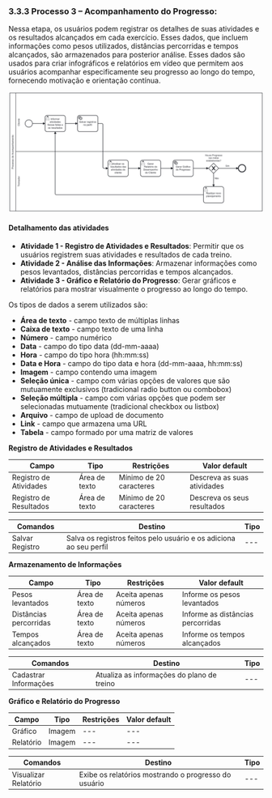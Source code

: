 ### 3.3.3 Processo 3 – Acompanhamento do Progresso:



Nessa etapa, os usuários podem registrar os detalhes de suas atividades e os resultados alcançados em cada exercício. Esses dados, que incluem informações como pesos utilizados, distâncias percorridas e tempos alcançados, são armazenados para posterior análise. Esses dados são usados ​​para criar infográficos e relatórios em vídeo que permitem aos usuários acompanhar especificamente seu progresso ao longo do tempo, fornecendo motivação e orientação contínua.



![PROCESSO 3](images/diagrama3(3).png "Modelo BPMN do Processo 3.")

#### Detalhamento das atividades

* **Atividade 1 - Registro de Atividades e Resultados**: Permitir que os usuários registrem suas atividades e resultados de cada treino.
* **Atividade 2 - Análise das Informações**: Armazenar informações como pesos levantados, distâncias percorridas e tempos alcançados.
* **Atividade 3 - Gráfico e Relatório do Progresso**: Gerar gráficos e relatórios para mostrar visualmente o progresso ao longo do tempo.


Os tipos de dados a serem utilizados são:

* **Área de texto** - campo texto de múltiplas linhas
* **Caixa de texto** - campo texto de uma linha
* **Número** - campo numérico
* **Data** - campo do tipo data (dd-mm-aaaa)
* **Hora** - campo do tipo hora (hh:mm:ss)
* **Data e Hora** - campo do tipo data e hora (dd-mm-aaaa, hh:mm:ss)
* **Imagem** - campo contendo uma imagem
* **Seleção única** - campo com várias opções de valores que são mutuamente exclusivos (tradicional radio button ou combobox)
* **Seleção múltipla** - campo com várias opções que podem ser selecionadas mutuamente (tradicional checkbox ou listbox)
* **Arquivo** - campo de upload de documento
* **Link** - campo que armazena uma URL
* **Tabela** - campo formado por uma matriz de valores

**Registro de Atividades e Resultados**

| **Campo**       | **Tipo**         | **Restrições** | **Valor default** |
| ---             | ---              | ---            | ---               |
| Registro de Atividades | Área de texto | Mínimo de 20 caracteres | Descreva as suas atividades |
| Registro de Resultados | Área de texto | Mínimo de 20 caracteres | Descreva os seus resultados |


| **Comandos**         |  **Destino**                   | **Tipo** |
| ---                  | ---                            | ---               |
| Salvar Registro | Salva os registros feitos pelo usuário e os adiciona ao seu perfil | --- |


**Armazenamento de Informações**

| **Campo**       | **Tipo**         | **Restrições** | **Valor default** |
| ---             | ---              | ---            | ---               |
| Pesos levantados | Área de texto | Aceita apenas números | Informe os pesos levantados |
| Distâncias percorridas   | Área de texto | Aceita apenas números | Informe as distâncias percorridas |
| Tempos alcançados | Área de texto | Aceita apenas números | Informe os tempos alcançados |

| **Comandos**         |  **Destino**                   | **Tipo**          |
| ---                  | ---                            | ---               |
| Cadastrar Informações| Atualiza as informações do plano de treino | --- |


**Gráfico e Relatório do Progresso**

| **Campo**       | **Tipo**         | **Restrições** | **Valor default** |
| ---             | ---              | ---            | ---               |
| Gráfico | Imagem | --- | --- |
| Relatório | Imagem | --- | --- |


| **Comandos**         |  **Destino**                   | **Tipo**          |
| ---                  | ---                            | ---               |
| Visualizar Relatório | Exibe os relatórios mostrando o progresso do usuário | --- |
